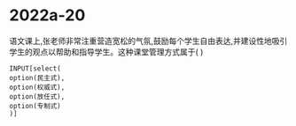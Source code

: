 # 2022a-20
语文课上,张老师非常注重营造宽松的气氛,鼓励每个学生自由表达,并建设性地吸引学生的观点以帮助和指导学生。这种课堂管理方式属于( )
```meta-bind
INPUT[select(
option(民主式),
option(权威式),
option(放任式),
option(专制式)
)]
```